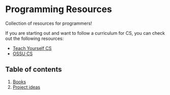 # Programming Resources
Collection of resources for programmers!

If you are starting out and want to follow a curriculum for CS, you can check out the following resources:

- [Teach Yourself CS](https://teachyourselfcs.com/)
- [OSSU CS](https://github.com/ossu/computer-science)

## Table of contents
1. [Books](./books.md)
2. [Project ideas](./ideas.md)
